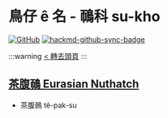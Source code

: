 # 鳥仔 ê 名 - 鳾科 su-kho

[![GitHub](https://img.shields.io/badge/GitHub-black?logo=github)](https://github.com/siansiansu/tsiau-a-e-mia)
[![hackmd-github-sync-badge](https://hackmd.io/yWBq4ZHSTaamxYPEwp3LCg/badge)](https://hackmd.io/yWBq4ZHSTaamxYPEwp3LCg)

:::warning
[< 轉去頭頁](https://hackmd.io/@siansiansu/Hy4VzNvha)
:::

## [茶腹鳾 Eurasian Nuthatch](https://www.instagram.com/p/Cs8903UR7v5/)

- 茶腹鳾 tê-pak-su
